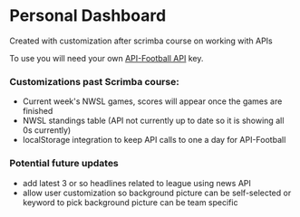 # Personal Dashboard

Created with customization after scrimba course on working with APIs

To use you will need your own [API-Football API](https://rapidapi.com/api-sports/api/api-football/) key.

### Customizations past Scrimba course:
- Current week's NWSL games, scores will appear once the games are finished
- NWSL standings table (API not currently up to date so it is showing all 0s currently)
- localStorage integration to keep API calls to one a day for API-Football

### Potential future updates
- add latest 3 or so headlines related to league using news API
- allow user customization so background picture can be self-selected or keyword to pick background picture can be team specific